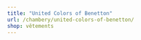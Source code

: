 ```yaml
---
title: "United Colors of Benetton"
url: /chambery/united-colors-of-benetton/
shop: vêtements
---
```

